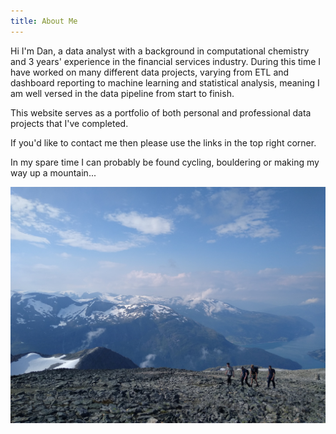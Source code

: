 ```yaml
---
title: About Me
---
```


Hi I'm Dan, a data analyst with a background in computational chemistry and 3 years' experience in the financial services industry. During this time I have worked on many different data projects, varying from ETL and dashboard reporting to machine learning and statistical analysis, meaning I am well versed in the data pipeline from start to finish.

This website serves as a portfolio of both personal and professional data projects that I've completed.

If you'd like to contact me then please use the links in the top right corner.

In my spare time I can probably be found cycling, bouldering or making my way up a mountain...

![Cover Photo](./images/cover.jpg)